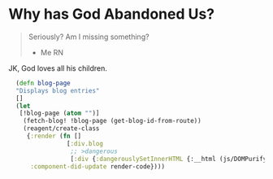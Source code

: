 # Why has God Abandoned Us?

> Seriously? Am I missing something?
>- Me RN

  JK, God loves all his children.
  
```clojure
  (defn blog-page
  "Displays blog entries"
  []
  (let
   [!blog-page (atom "")]
    (fetch-blog! !blog-page (get-blog-id-from-route))
    (reagent/create-class
     {:render (fn []
                [:div.blog
                 ;; >dangerous
                 [:div {:dangerouslySetInnerHTML {:__html (js/DOMPurify.sanitize @!blog-page)}}]])
      :component-did-update render-code})))
```
